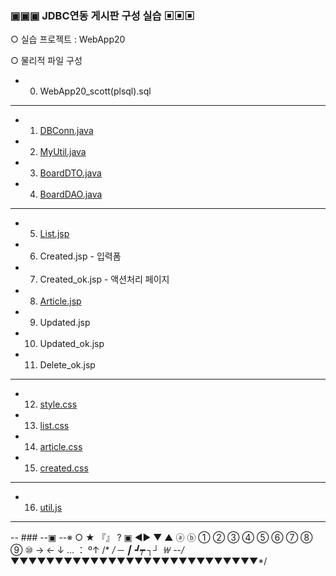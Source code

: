 ### ▣▣▣ JDBC연동 게시판 구성 실습 ▣▣▣

○ 실습 프로젝트 : WebApp20

○ 물리적 파일 구성
  - 00. WebApp20_scott(plsql).sql
---
  - 01. [DBConn.java](https://github.com/fullstack-flutter-dev-team/fullstack-flutter-dev/blob/main/WebStudy/WebApp20/src/com/util/DBConn.java)
  - 02. [MyUtil.java](https://github.com/fullstack-flutter-dev-team/fullstack-flutter-dev/blob/main/WebStudy/WebApp20/src/com/util/MyUtil.java)
  - 03. [BoardDTO.java](https://github.com/fullstack-flutter-dev-team/fullstack-flutter-dev/blob/main/WebStudy/WebApp20/src/com/test/BoardDTO.java)
  - 04. [BoardDAO.java](https://github.com/fullstack-flutter-dev-team/fullstack-flutter-dev/blob/main/WebStudy/WebApp20/src/com/test/BoardDAO.java)
---
  - 05. [List.jsp](https://github.com/fullstack-flutter-dev-team/fullstack-flutter-dev/blob/main/WebStudy/WebApp20/WebContent/List.jsp)
  - 06. Created.jsp - 입력폼
  - 07. Created_ok.jsp - 액션처리 페이지
  - 08. [Article.jsp](https://github.com/fullstack-flutter-dev-team/fullstack-flutter-dev/blob/main/WebStudy/WebApp20/WebContent/Article.jsp)
  - 09. Updated.jsp
  - 10. Updated_ok.jsp
  - 11. Delete_ok.jsp
---
  - 12. [style.css](https://github.com/fullstack-flutter-dev-team/fullstack-flutter-dev/blob/main/WebStudy/WebApp20/WebContent/css/style.css)
  - 13. [list.css](https://github.com/fullstack-flutter-dev-team/fullstack-flutter-dev/blob/main/WebStudy/WebApp20/WebContent/css/list.css)
  - 14. [article.css](https://github.com/fullstack-flutter-dev-team/fullstack-flutter-dev/blob/main/WebStudy/WebApp20/WebContent/css/article.css)
  - 15. [created.css](https://github.com/fullstack-flutter-dev-team/fullstack-flutter-dev/blob/main/WebStudy/WebApp20/WebContent/css/created.css)
 --- 
  - 16. [util.js](https://github.com/fullstack-flutter-dev-team/fullstack-flutter-dev/blob/main/WebStudy/WebApp20/WebContent/js/util.js)
---

-- ### --▣ --※ ○ ★ 『』 ? ▣ ◀▶ ▼ ▲ ⓐ ⓑ ① ② ③ ④ ⑤ ⑥ ⑦ ⑧ ⑨ ⑩  →   ←  ↓  …  ： º↑ /* */  ─ ┃ ┛┯ ┐┘ ￦
--/*▼▼▼▼▼▼▼▼▼▼▼▼▼▼▼▼▼▼▼▼▼▼▼▼▼▼▼▼*/
